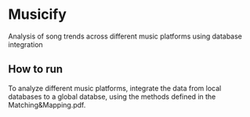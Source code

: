# Musicify
Analysis of song trends across different music platforms using database integration

## How to run
To analyze different music platforms, integrate the data from local databases to a global databse, using the methods defined in the Matching&Mapping.pdf.
